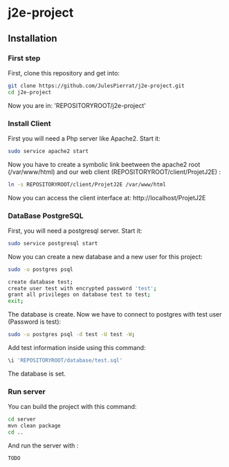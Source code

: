 # j2e-project

## Installation

### First step
First, clone this repository and get into:
```bash
git clone https://github.com/JulesPierrat/j2e-project.git
cd j2e-project
```
Now you are in: 'REPOSITORYROOT/j2e-project'

### Install Client
First you will need a Php server like Apache2.
Start it:
```bash
sudo service apache2 start
```

Now you have to create a symbolic link beetween the apache2 root (/var/www/html) and our web client (REPOSITORYROOT/client/ProjetJ2E) :
```bash
ln -s REPOSITORYROOT/client/ProjetJ2E /var/www/html
```

Now you can access the client interface at:
http://localhost/ProjetJ2E

### DataBase PostgreSQL
First, you will need a postgresql server.
Start it:
```bash
sudo service postgresql start
```

Now you can create a new database and a new user for this project:
```bash
sudo -u postgres psql
```

```bash
create database test;
create user test with encrypted password 'test';
grant all privileges on database test to test;
exit;
```
The database is create.
Now we have to connect to postgres with test user (Password is test):
```bash
sudo -u postgres psql -d test -U test -W;
```
Add test information inside using this command:
```bash
\i 'REPOSITORYROOT/database/test.sql'
```

The database is set.

### Run server

You can build the project with this command:
```bash
cd server
mvn clean package
cd ..
```

And run the server with :
```bash
TODO
```